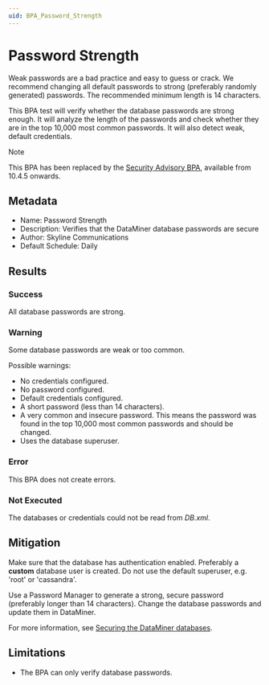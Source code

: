 ```yaml
---
uid: BPA_Password_Strength
---
```


# Password Strength

Weak passwords are a bad practice and easy to guess or crack. We recommend changing all default passwords to strong (preferably randomly generated) passwords. The recommended minimum length is 14 characters.

This BPA test will verify whether the database passwords are strong enough. It will analyze the length of the passwords and check whether they are in the top 10,000 most common passwords. It will also detect weak, default credentials.

> [!NOTE]
> This BPA has been replaced by the [Security Advisory BPA](xref:BPA_Security_Advisory), available from 10.4.5 onwards.

## Metadata

- Name: Password Strength
- Description: Verifies that the DataMiner database passwords are secure
- Author: Skyline Communications
- Default Schedule: Daily

## Results

### Success

All database passwords are strong.

### Warning

Some database passwords are weak or too common.

Possible warnings:

- No credentials configured.
- No password configured.
- Default credentials configured.
- A short password (less than 14 characters).
- A very common and insecure password. This means the password was found in the top 10,000 most common passwords and should be changed.
- Uses the database superuser.

### Error

This BPA does not create errors.

### Not Executed

The databases or credentials could not be read from *DB.xml*.

## Mitigation

Make sure that the database has authentication enabled. Preferably a **custom** database user is created.
Do not use the default superuser, e.g. 'root' or 'cassandra'.

Use a Password Manager to generate a strong, secure password (preferably longer than 14 characters). Change the database passwords and update them in DataMiner.

For more information, see [Securing the DataMiner databases](xref:Cassandra_authentication).

## Limitations

- The BPA can only verify database passwords.
